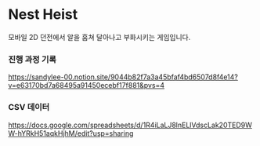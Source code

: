 # Nest Heist
모바일 2D
던전에서 알을 훔쳐 달아나고 부화시키는 게임입니다. 

### 진행 과정 기록 
https://sandylee-00.notion.site/9044b82f7a3a45bfaf4bd6507d8f4e14?v=e63170bd7a68495a91450ecebf17f881&pvs=4


### CSV 데이터
https://docs.google.com/spreadsheets/d/1R4iLaLJ8lnELlVdscLak20TED9WW-hYRkH51aqkHjhM/edit?usp=sharing
